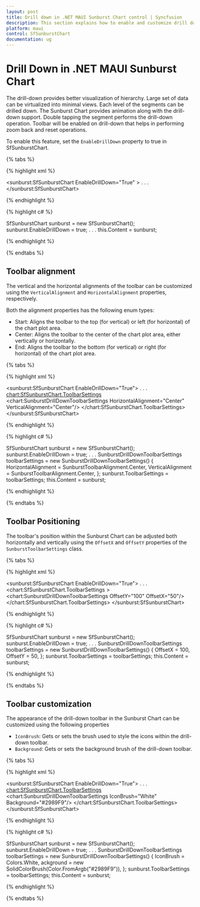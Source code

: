 ```yaml
---
layout: post
title: Drill down in .NET MAUI Sunburst Chart control | Syncfusion
description: This section explains how to enable and customize drill down toolbar in the Syncfusion<sup>®</sup> .NET MAUI Sunburst Chart control.
platform: maui
control: SfSunburstChart
documentation: ug
---
```


# Drill Down in .NET MAUI Sunburst Chart

The drill-down provides better visualization of hierarchy. Large set of data can be virtualized into minimal views. Each level of the segments can be drilled down. The Sunburst Chart provides animation along with the drill-down support. Double tapping the segment performs the drill-down operation. Toolbar will be enabled on drill-down that helps in performing zoom back and reset operations. 

To enable this feature, set the `EnableDrillDown` property to true in SfSunburstChart.

{% tabs %}

{% highlight xml %}

<sunburst:SfSunburstChart EnableDrillDown="True" >
    . . .
</sunburst:SfSunburstChart>
    
{% endhighlight %}

{% highlight c# %}

SfSunburstChart sunburst = new SfSunburstChart();
sunburst.EnableDrillDown = true;
. . .
this.Content = sunburst;

{% endhighlight %}

{% endtabs %}

## Toolbar alignment

The vertical and the horizontal alignments of the toolbar can be customized using the `VerticalAlignment` and `HorizontalAlignment` properties, respectively.

Both the alignment properties has the following enum types:

* Start: Aligns the toolbar to the top (for vertical) or left (for horizontal) of the chart plot area.
* Center: Aligns the toolbar to the center of the chart plot area, either vertically or horizontally.
* End: Aligns the toolbar to the bottom (for vertical) or right (for horizontal) of the chart plot area.

{% tabs %}

{% highlight xml %}

<sunburst:SfSunburstChart EnableDrillDown="True">
    . . .
    <chart:SfSunburstChart.ToolbarSettings>
        <chart:SunburstDrillDownToolbarSettings HorizontalAlignment="Center" 
                                                VerticalAlignment="Center"/>
    </chart:SfSunburstChart.ToolbarSettings>
</sunburst:SfSunburstChart>
    
{% endhighlight %}

{% highlight c# %}

SfSunburstChart sunburst = new SfSunburstChart();
sunburst.EnableDrillDown = true;
. . .
SunburstDrillDownToolbarSettings toolbarSettings = new SunburstDrillDownToolbarSettings()
{
    HorizontalAlignment = SunburstToolbarAlignment.Center,
    VerticalAlignment = SunburstToolbarAlignment.Center,
};
sunburst.ToolbarSettings = toolbarSettings;
this.Content = sunburst;

{% endhighlight %}

{% endtabs %}

## Toolbar Positioning

The toolbar's position within the Sunburst Chart can be adjusted both horizontally and vertically using the `OffsetX` and `OffsetY` properties of the `SunburstToolbarSettings` class.

{% tabs %}

{% highlight xml %}

<sunburst:SfSunburstChart EnableDrillDown="True">
    . . .
    <chart:SfSunburstChart.ToolbarSettings >
        <chart:SunburstDrillDownToolbarSettings OffsetY="100" OffsetX="50"/>
    </chart:SfSunburstChart.ToolbarSettings>
</sunburst:SfSunburstChart>
    
{% endhighlight %}

{% highlight c# %}

SfSunburstChart sunburst = new SfSunburstChart();
sunburst.EnableDrillDown = true;
. . .
SunburstDrillDownToolbarSettings toolbarSettings = new SunburstDrillDownToolbarSettings()
{
    OffsetX = 100,
    OffsetY = 50,
};
sunburst.ToolbarSettings = toolbarSettings;
this.Content = sunburst;

{% endhighlight %}

{% endtabs %}

## Toolbar customization  

The appearance of the drill-down toolbar in the Sunburst Chart can be customized using the following properties

* `IconBrush`: Gets or sets the brush used to style the icons within the drill-down toolbar.
* `Background`: Gets or sets the background brush of the drill-down toolbar.

{% tabs %}

{% highlight xml %}

<sunburst:SfSunburstChart EnableDrillDown="True">
    . . .
    <chart:SfSunburstChart.ToolbarSettings>
        <chart:SunburstDrillDownToolbarSettings IconBrush="White" Background="#2989F9"/>
    </chart:SfSunburstChart.ToolbarSettings>
</sunburst:SfSunburstChart>
    
{% endhighlight %}

{% highlight c# %}

SfSunburstChart sunburst = new SfSunburstChart();
sunburst.EnableDrillDown = true;
. . .
SunburstDrillDownToolbarSettings toolbarSettings = new SunburstDrillDownToolbarSettings()
{
    IconBrush = Colors.White,
    ackground = new SolidColorBrush(Color.FromArgb("#2989F9")),
};
sunburst.ToolbarSettings = toolbarSettings;
this.Content = sunburst;

{% endhighlight %}

{% endtabs %}